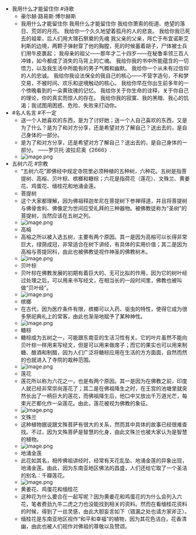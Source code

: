 - 我用什么才能留住你 #诗歌
	- 豪尔赫·路易斯·博尔赫斯
	- 我用什么才能留住你
	  我用什么才能留住你
	  我给你萧索的街道、绝望的落日、荒郊的月亮。
	  我给你一个久久地望着孤月的人的悲哀。
	  我给你我已死去的祖辈，后人们用大理石祭奠的先魂
	  我父亲的父亲，阵亡于布宜诺斯艾利斯的边境，两颗子弹射穿了他的胸膛，死的时候蓄着胡子，尸体被士兵们用牛皮裹起；
	  我母亲的祖父——那年才二十四岁——在秘鲁率领三百人冲锋，如今都成了消失的马背上的亡魂。
	  我给你我的书中所能蕴含的一切悟力，以及我生活中所能有的男子气概和幽默。
	  我给你一个从未有过信仰的人的忠诚。
	  我给你我设法保全的我自己的核心——不营字造句，不和梦交易，不被时间、欢乐和逆境触动的核心。
	  我给你早在你出生前多年的一个傍晚看到的一朵黄玫瑰的记忆。
	  我给你关于你生命的诠释，关于你自己的理论，你的真实而惊人的存在。
	  我给你我的寂寞、我的黑暗、我心的饥渴；我试图用困惑、危险、失败来打动你。
- #名人名言 #不一定
	- 送一个人她喜欢的东西，是为了讨好她；送一个人自己喜欢的东西，又是为了什么？是为了和对方分享，还是希望对方了解自己？送出去的，是自己身体的一部分。
	- 是为了和对方分享，还是希望对方了解自己？送出去的，是自己身体的一部分。 ——罗贝托·波拉尼奥《2666》.
	- ![image.png](../assets/image_1682039166850_0.png)
- 五树六花 #宗教
	- “五树六花”即佛经中规定寺院里必须种植的五种树，六种花。五树是指菩提树、高榕、贝叶棕、槟榔和糖棕；六花是指荷花（莲花）、文殊兰、黄姜花、鸡蛋花、缅桂花和地涌金莲。
	- 菩提树
	- 这个大家都理解，因为佛祖释迦牟尼在菩提树下参禅得道，并且将菩提树与佛骨舍利、佛像定为世间应受礼拜的三种器物。被佛教徒称为“圣树”的菩提树，当然应该在五树之列。
	- ![image.png](../assets/image_1682039736751_0.png)
	- 高榕
	- 高榕之所以被入选五树，主要有两个原因。其一是因为高榕可以长得非常巨大，绿荫成冠，非常适合在树下讲经，有具体的实用价值；其二是因为高榕与菩提同科，由此也被佛教徒视作神圣的佛教树木。
	- ![image.png](../assets/image_1682039767349_0.png)
	- 贝叶棕
	- 贝叶棕在佛教发展的初期有着巨大的、无可比拟的作用，因为它的树叶经过处理之后，可以用来书写经文，在相当长的一段时间里，佛教也被叫做“贝叶经”。
	- ![image.png](../assets/image_1682039787269_0.png)
	- 槟榔
	- 在古代，因为医疗条件有限，槟榔可以入药、驱虫的特性，使得它成为很多祭祀典礼上的常客，由此也渐渐地赋予了某种神性。
	- ![image.png](../assets/image_1682039809583_0.png)
	- 糖棕
	- 糖棕成为五树之一，可能跟东南亚的生活习性有关。它的叶片虽然不能向贝叶棕一样用来写经文，但是可以用来做席子；而它的果实也可以用来制糖、酿酒和制醋，因为人们广泛将糖棕应用在生活的方方面面，自然而然的也就进入了寺院的栽种范围。
	- ![image.png](../assets/image_1682039833489_0.png)
	- 莲花
	- 莲花所以称为六花之一，也是有两个原因。其一是因为在佛教之前，印度人就已经非常崇尚莲花了；其二是在佛祖降生之时，在王宫的池塘里就突然长出了一柄巨大的莲花，而佛祖降生后，他口中又放出千万道光芒，每束光芒都化作一朵莲花。由此，莲花被视为佛教的象征。
	- ![image.png](../assets/image_1682039844554_0.png)
	- 文殊兰
	- 这种植物据说跟文殊菩萨有很大的关系，然而其中具体的故事已经很难查找。不过，因为文殊菩萨是智慧的化身，由此文殊兰也被大家认为是智慧的植物。
	- ![image.png](../assets/image_1682039855505_0.png)
	- 地涌金莲
	- 此花如其名，相传佛祖讲经时，经常有天花乱坠、地涌金莲的异象出现，地涌金莲。由此，因为东南亚地区佛法的昌盛，人们还给它取了一个圣洁的别名：千瓣莲花。
	- ![image.png](../assets/image_1682039868632_0.png)
	- 黄姜花、鸡蛋花和缅桂花
	- 这种花为什么要合在一起写呢？因为黄姜花和鸡蛋花的为什么会列入六花，笔者费劲九牛二虎之力也没能找到相关的资料。然而在看缅桂花资料的时候，得到了一丝灵感，由此大胆妄言如下（错漏之处也请方家斧正）。
	- 缅桂花是东南亚地区视作“和平和幸福”的植物，因为其花色洁白，花香清幽，由此也被人们视作对佛祖的尊敬以及赞颂。